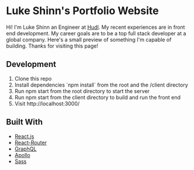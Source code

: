 # Luke Shinn's Portfolio Website

Hi! I'm Luke Shinn an Engineer at [Hudl](https://hudl.com). My recent experiences are in front end development. My career goals are to be a top full stack developer at a global company. Here's a small preview of something I'm capable of building. Thanks for visiting this page!

## Development

<ol>
<li>Clone this repo</li>
<li>Install dependencies `npm install` from the root and the /client directory</li>
<li>Run npm start from the root directory to start the server</li>
<li>Run npm start from the client directory to build and run the front end</li>
<li>Visit http://localhost:3000/</li>
</ol>

## Built With

- [React.js](https://reactjs.org/)
- [React-Router](https://reacttraining.com/react-router/core/guides/philosophy)
- [GraphQL](https://graphql.org/)
- [Apollo](https://www.apollographql.com/)
- [Sass](https://sass-lang.com/)
